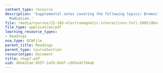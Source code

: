 ```yaml
---
content_type: resource
description: 'Supplemental notes covering the following topics: Bremsstrahlung, Cerenkov
  Radiation.'
file: /media/courses/22-105-electromagnetic-interactions-fall-2005/d6e432ae955f2a598e67c983e42704ab_chap7.pdf
file_type: application/pdf
learning_resource_types:
- Readings
ocw_type: OCWFile
parent_title: Readings
parent_type: CourseSection
resourcetype: Document
title: chap7.pdf
uid: d6e432ae-955f-2a59-8e67-c983e42704ab
---
```

